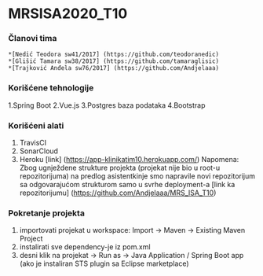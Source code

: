 # MRSISA2020_T10

### Članovi tima
    *[Nedić Teodora sw41/2017] (https://github.com/teodoranedic)
    *[Glišić Tamara sw38/2017] (https://github.com/tamaraglisic)
    *[Trajković Anđela sw76/2017] (https://github.com/Andjelaaa)

### Korišćene tehnologije
  1.Spring Boot
  2.Vue.js
  3.Postgres baza podataka
  4.Bootstrap
  
### Korišćeni alati
  1. TravisCI
  2. SonarCloud
  3. Heroku [link] (https://app-klinikatim10.herokuapp.com/)
  Napomena: Zbog ugnježdene strukture projekta (projekat nije bio u root-u repozitorijuma) na predlog asistentkinje smo napravile novi repozitorijum sa odgovarajućom strukturom samo u svrhe deployment-a  [link ka repozitorijumu] (https://github.com/Andjelaaa/MRS_ISA_T10)
  
  
### Pokretanje projekta
  1. importovati projekat u workspace: Import -> Maven -> Existing Maven Project
  2. instalirati sve dependency-je iz pom.xml
  3. desni klik na projekat -> Run as -> Java Application / Spring Boot app (ako je instaliran STS plugin sa Eclipse marketplace)
  
